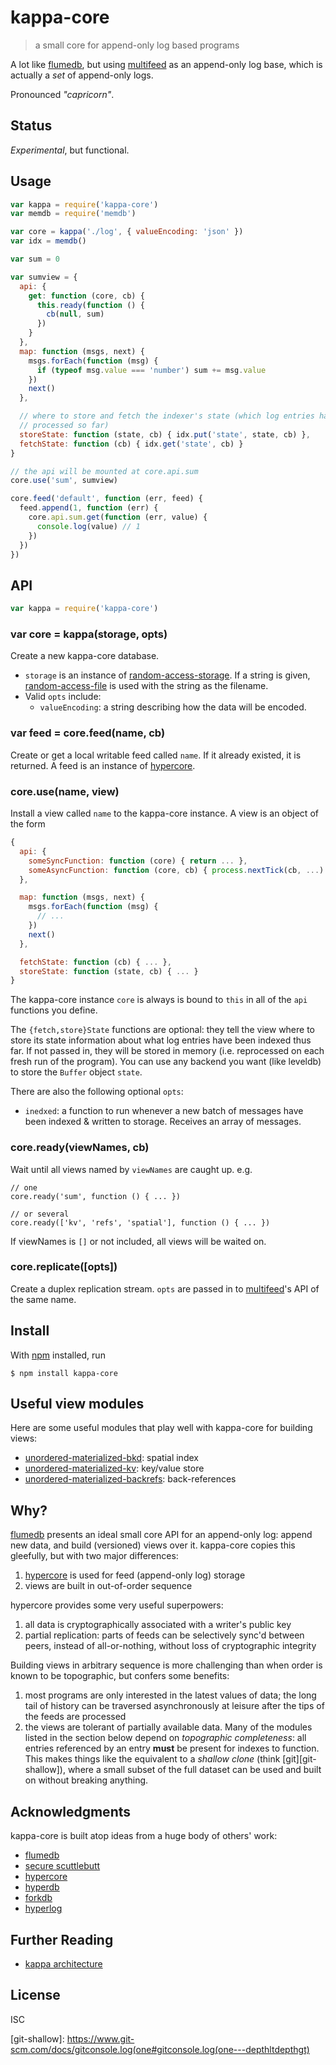 # kappa-core

> a small core for append-only log based programs

A lot like [flumedb][flumedb], but using
[multifeed](https://github.com/noffle/multifeed) as an append-only log base,
which is actually a *set* of append-only logs.

Pronounced *"capricorn"*.

## Status

*Experimental*, but functional.

## Usage

```js
var kappa = require('kappa-core')
var memdb = require('memdb')

var core = kappa('./log', { valueEncoding: 'json' })
var idx = memdb()

var sum = 0

var sumview = {
  api: {
    get: function (core, cb) {
      this.ready(function () {
        cb(null, sum)
      })
    }
  },
  map: function (msgs, next) {
    msgs.forEach(function (msg) {
      if (typeof msg.value === 'number') sum += msg.value
    })
    next()
  },

  // where to store and fetch the indexer's state (which log entries have been
  // processed so far)
  storeState: function (state, cb) { idx.put('state', state, cb) },
  fetchState: function (cb) { idx.get('state', cb) }
}

// the api will be mounted at core.api.sum
core.use('sum', sumview)

core.feed('default', function (err, feed) {
  feed.append(1, function (err) {
    core.api.sum.get(function (err, value) {
      console.log(value) // 1
    })
  })
})
```

## API

```js
var kappa = require('kappa-core')
```

### var core = kappa(storage, opts)

Create a new kappa-core database.

- `storage` is an instance of
  [random-access-storage](https://github.com/random-access-storage). If a string
  is given,
  [random-access-file](https://github.com/random-access-storage/random-access-storage)
  is used with the string as the filename.
- Valid `opts` include:
  - `valueEncoding`: a string describing how the data will be encoded.

### var feed = core.feed(name, cb)

Create or get a local writable feed called `name`. If it already existed, it is
returned. A feed is an instance of
[hypercore](https://github.com/mafintosh/hypercore).

### core.use(name, view)

Install a view called `name` to the kappa-core instance. A view is an object of
the form

```js
{
  api: {
    someSyncFunction: function (core) { return ... },
    someAsyncFunction: function (core, cb) { process.nextTick(cb, ...) }
  },

  map: function (msgs, next) {
    msgs.forEach(function (msg) {
      // ...
    })
    next()
  },

  fetchState: function (cb) { ... },
  storeState: function (state, cb) { ... }
}
```

The kappa-core instance `core` is always is bound to `this` in all of the `api`
functions you define.

The `{fetch,store}State` functions are optional: they tell the view where to
store its state information about what log entries have been indexed thus far.
If not passed in, they will be stored in memory (i.e. reprocessed on each fresh
run of the program). You can use any backend you want (like leveldb) to store
the `Buffer` object `state`.

There are also the following optional `opts`:

- `inedxed`: a function to run whenever a new batch of messages have been
  indexed & written to storage. Receives an array of messages.

### core.ready(viewNames, cb)

Wait until all views named by `viewNames` are caught up. e.g.

```
// one
core.ready('sum', function () { ... })

// or several
core.ready(['kv', 'refs', 'spatial'], function () { ... })
```

If viewNames is `[]` or not included, all views will be waited on.

### core.replicate([opts])

Create a duplex replication stream. `opts` are passed in to
[multifeed](https://github.com/noffle/multifeed)'s API of the same name.

## Install

With [npm](https://npmjs.org/) installed, run

```
$ npm install kappa-core
```

## Useful view modules

Here are some useful modules that play well with kappa-core for building views:

- [unordered-materialized-bkd](https://github.com/digidem/unordered-materialized-bkd): spatial index
- [unordered-materialized-kv](https://github.com/digidem/unordered-materialized-kv): key/value store
- [unordered-materialized-backrefs](https://github.com/digidem/unordered-materialized-backrefs): back-references

## Why?

[flumedb][flumedb] presents an ideal small core API for an append-only log:
append new data, and build (versioned) views over it. kappa-core copies this
gleefully, but with two major differences:

1. [hypercore][hypercore] is used for feed (append-only log) storage
2. views are built in out-of-order sequence

hypercore provides some very useful superpowers:

1. all data is cryptographically associated with a writer's public key
2. partial replication: parts of feeds can be selectively sync'd between peers,
instead of all-or-nothing, without loss of cryptographic integrity

Building views in arbitrary sequence is more challenging than when order is
known to be topographic, but confers some benefits:

1. most programs are only interested in the latest values of data; the long tail
of history can be traversed asynchronously at leisure after the tips of the
feeds are processed
2. the views are tolerant of partially available data. Many of the modules
listed in the section below depend on *topographic completeness*: all entries
referenced by an entry **must** be present for indexes to function. This makes
things like the equivalent to a *shallow clone* (think [git][git-shallow]),
where a small subset of the full dataset can be used and built on without
breaking anything.

## Acknowledgments

kappa-core is built atop ideas from a huge body of others' work:

- [flumedb][flumedb]
- [secure scuttlebutt](http://scuttlebutt.nz)
- [hypercore][hypercore]
- [hyperdb](https://github.com/mafintosh/hyperdb)
- [forkdb](https://github.com/substack/forkdb)
- [hyperlog](https://github.com/mafintosh/hyperlog)

## Further Reading

- [kappa architecture](http://kappa-architecture.com)

## License

ISC

[hypercore]: https://github.com/mafintosh/hypercore
[flumedb]: https://github.com/flumedb/flumedb
[git-shallow]: https://www.git-scm.com/docs/gitconsole.log(one#gitconsole.log(one---depthltdepthgt)
